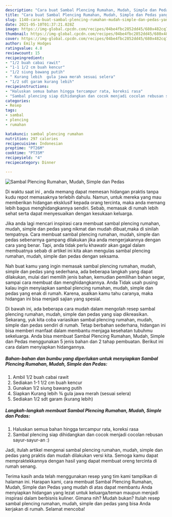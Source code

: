 ```yaml
---
description: "Cara buat Sambal Plencing Rumahan, Mudah, Simple dan Pedas yang lezat dan Mudah Dibuat"
title: "Cara buat Sambal Plencing Rumahan, Mudah, Simple dan Pedas yang lezat dan Mudah Dibuat"
slug: 1140-cara-buat-sambal-plencing-rumahan-mudah-simple-dan-pedas-yang-lezat-dan-mudah-dibuat
date: 2021-05-10T01:37:21.028Z
image: https://img-global.cpcdn.com/recipes/04be4fbc2852dd45/680x482cq70/sambal-plencing-rumahan-mudah-simple-dan-pedas-foto-resep-utama.jpg
thumbnail: https://img-global.cpcdn.com/recipes/04be4fbc2852dd45/680x482cq70/sambal-plencing-rumahan-mudah-simple-dan-pedas-foto-resep-utama.jpg
cover: https://img-global.cpcdn.com/recipes/04be4fbc2852dd45/680x482cq70/sambal-plencing-rumahan-mudah-simple-dan-pedas-foto-resep-utama.jpg
author: Emily Hodges
ratingvalue: 4.8
reviewcount: 15
recipeingredient:
- "1/2 buah cabai rawit"
- "1-1 1/2 cm buah kencur"
- "1/2 siung bawang putih"
- " Kurang lebih  gula jawa merah sesuai selera"
- "1/2 sdt garam kurang lebih"
recipeinstructions:
- "Haluskan semua bahan hingga tercampur rata, koreksi rasa"
- "Sambal plencing siap dihidangkan dan cocok menjadi cocolan rebusan sayur-sayur-an :)"
categories:
- Resep
tags:
- sambal
- plencing
- rumahan

katakunci: sambal plencing rumahan 
nutrition: 297 calories
recipecuisine: Indonesian
preptime: "PT26M"
cooktime: "PT35M"
recipeyield: "4"
recipecategory: Dinner

---
```



![Sambal Plencing Rumahan, Mudah, Simple dan Pedas](https://img-global.cpcdn.com/recipes/04be4fbc2852dd45/680x482cq70/sambal-plencing-rumahan-mudah-simple-dan-pedas-foto-resep-utama.jpg)

Di waktu  saat ini , anda memang dapat memesan hidangan praktis tanpa kudu repot memasaknya terlebih dahulu. Namun, untuk mereka yang mau memberikan hidangan eksklusif kepada orang tercinta, maka anda memang lebih bagus menghidangkannya sendiri. Sebab, memasak di rumah lebih sehat serta dapat menyesuaikan dengan kesukaan keluarga.

Jika anda lagi mencari inspirasi cara membuat sambal plencing rumahan, mudah, simple dan pedas yang nikmat dan mudah dibuat,maka di sinilah tempatnya. Cara membuat sambal plencing rumahan, mudah, simple dan pedas  sebenarnya gampang dilakukan jika anda mengerjakannya dengan cara yang benar. Tapi, anda tidak perlu khawatir akan gagal dalam membuatnya 
sebab di artikel ini kita akan mengulas sambal plencing rumahan, mudah, simple dan pedas dengan seksama.  



Nah buat kamu yang ingin memasak sambal plencing rumahan, mudah, simple dan pedas yang sederhana, ada beberapa langkah yang dapat dilakukan, mulai dari memilih jenis bahan, kemudian pemilihan bahan segar, sampai cara membuat dan menghidangkannya. Anda Tidak usah pusing kalau ingin menyiapkan sambal plencing rumahan, mudah, simple dan pedas yang enak di rumah. Karena, asalkan kamu  tahu caranya, maka hidangan ini bisa menjadi sajian yang spesial.

Di bawah ini, ada beberapa cara mudah dalam mengolah resep sambal plencing rumahan, mudah, simple dan pedas yang siap dikreasikan. Sekarang, yuk kita coba variasikan sambal plencing rumahan, mudah, simple dan pedas sendiri di rumah. Tetap berbahan sederhana, hidangan ini bisa memberi manfaat dalam membantu menjaga kesehatan tubuhmu sekeluarga. Anda bisa membuat Sambal Plencing Rumahan, Mudah, Simple dan Pedas menggunakan 5 jenis bahan dan 2 tahap pembuatan. Berikut ini cara dalam menyiapkan hidangannya.

<!--inarticleads1-->

##### Bahan-bahan dan bumbu yang diperlukan untuk menyiapkan Sambal Plencing Rumahan, Mudah, Simple dan Pedas:

1. Ambil 1/2 buah cabai rawit
1. Sediakan 1-1 1/2 cm buah kencur
1. Gunakan 1/2 siung bawang putih
1. Siapkan  Kurang lebih ¾ gula jawa merah (sesuai selera)
1. Sediakan 1/2 sdt garam (kurang lebih)




<!--inarticleads2-->

##### Langkah-langkah membuat Sambal Plencing Rumahan, Mudah, Simple dan Pedas:

1. Haluskan semua bahan hingga tercampur rata, koreksi rasa
1. Sambal plencing siap dihidangkan dan cocok menjadi cocolan rebusan sayur-sayur-an :)




Jadi, itulah artikel mengenai  sambal plencing rumahan, mudah, simple dan pedas  yang praktis dan mudah dilakukan versi kita. Semoga kamu dapat mempraktekkannya dengan hasil yang dapat membuat oreng tercinta di rumah senang. 

Terima kasih anda telah menggunakan resep yang tim kami tampilkan di halaman ini. Harapan kami, cara membuat  Sambal Plencing Rumahan, Mudah, Simple dan Pedas yang mudah di atas dapat membantu Anda menyiapkan hidangan yang lezat untuk keluarga/teman maupun menjadi inspirasi dalam berbisnis kuliner. Gimana nih? Mudah bukan? Itulah resep sambal plencing rumahan, mudah, simple dan pedas yang bisa Anda kerjakan di rumah. Selamat mencoba!

